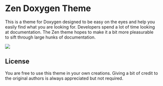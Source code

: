 Zen Doxygen Theme
=================

This is a theme for Doxygen designed to be easy on the eyes and help you easily
find what you are looking for. Developers spend a lot of time looking at
documentation. The Zen theme hopes to make it a bit more pleasurable to sift
through large hunks of documentation.

<img src="https://raw.githubusercontent.com/ZenCPP/zen-doxygen-theme/master/screenshot.png" />

## License

You are free to use this theme in your own creations. Giving a bit of credit to
the original authors is always appreciated but not required.

